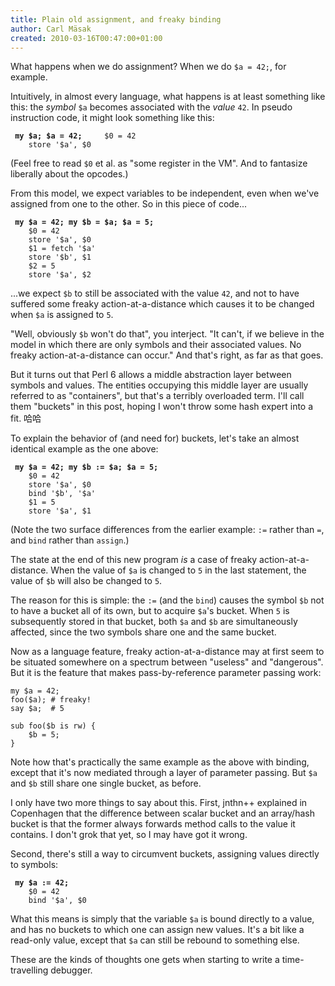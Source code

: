 ```yaml
---
title: Plain old assignment, and freaky binding
author: Carl Mäsak
created: 2010-03-16T00:47:00+01:00
---
```

What happens when we do assignment? When we do `$a = 42;`, for example.

Intuitively, in almost every language, what happens is at least something like this: the *symbol* `$a` becomes associated with the *value* `42`. In pseudo instruction code, it might look something like this:

<pre><code> <strong>my $a; $a = 42;</strong>     $0 = 42
    store '$a', $0</code></pre>

(Feel free to read `$0` et al. as "some register in the VM". And to fantasize liberally about the opcodes.)

From this model, we expect variables to be independent, even when we've assigned from one to the other. So in this piece of code...

<pre><code> <strong>my $a = 42; my $b = $a; $a = 5;</strong> 
    $0 = 42
    store '$a', $0
    $1 = fetch '$a'
    store '$b', $1
    $2 = 5
    store '$a', $2</code></pre>

...we expect `$b` to still be associated with the value `42`, and not to have suffered some freaky action-at-a-distance which causes it to be changed when `$a` is assigned to `5`.

"Well, obviously `$b` won't do that", you interject. "It can't, if we believe in the model in which there are only symbols and their associated values. No freaky action-at-a-distance can occur." And that's right, as far as that goes.

But it turns out that Perl 6 allows a middle abstraction layer between symbols and values. The entities occupying this middle layer are usually referred to as "containers", but that's a terribly overloaded term. I'll call them "buckets" in this post, hoping I won't throw some hash expert into a fit. 哈哈

To explain the behavior of (and need for) buckets, let's take an almost identical example as the one above:

<pre><code> <strong>my $a = 42; my $b := $a; $a = 5;</strong> 
    $0 = 42
    store '$a', $0
    bind '$b', '$a'
    $1 = 5
    store '$a', $1</code></pre>

(Note the two surface differences from the earlier example: `:=` rather than `=`, and `bind` rather than `assign`.)

The state at the end of this new program *is* a case of freaky action-at-a-distance. When the value of `$a` is changed to `5` in the last statement, the value of `$b` will also be changed to `5`.

The reason for this is simple: the `:=` (and the `bind`) causes the symbol `$b` not to have a bucket all of its own, but to acquire `$a`'s bucket. When `5` is subsequently stored in that bucket, both `$a` and `$b` are simultaneously affected, since the two symbols share one and the same bucket.

Now as a language feature, freaky action-at-a-distance may at first seem to be situated somewhere on a spectrum between "useless" and "dangerous". But it is the feature that makes pass-by-reference parameter passing work:

    my $a = 42;
    foo($a); # freaky!
    say $a;  # 5
    
    sub foo($b is rw) {
        $b = 5;
    }

Note how that's practically the same example as the above with binding, except that it's now mediated through a layer of parameter passing. But `$a` and `$b` still share one single bucket, as before.

I only have two more things to say about this. First, jnthn++ explained in Copenhagen that the difference between scalar bucket and an array/hash bucket is that the former always forwards method calls to the value it contains. I don't grok that yet, so I may have got it wrong.

Second, there's still a way to circumvent buckets, assigning values directly to symbols:

<pre><code> <strong>my $a := 42;</strong> 
    $0 = 42
    bind '$a', $0</code></pre>

What this means is simply that the variable `$a` is bound directly to a value, and has no buckets to which one can assign new values. It's a bit like a read-only value, except that `$a` can still be rebound to something else.

These are the kinds of thoughts one gets when starting to write a time-travelling debugger.


